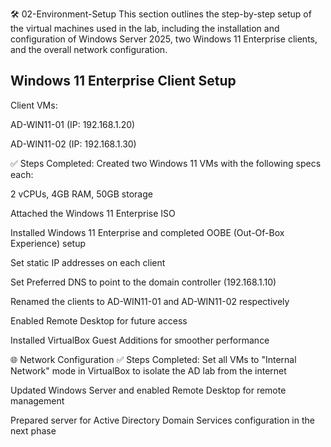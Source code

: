 🛠️ 02-Environment-Setup
This section outlines the step-by-step setup of the virtual machines used in the lab, including the installation and configuration of Windows Server 2025, two Windows 11 Enterprise clients, and the overall network configuration.

## Windows 11 Enterprise Client Setup
Client VMs:

AD-WIN11-01 (IP: 192.168.1.20)

AD-WIN11-02 (IP: 192.168.1.30)

✅ Steps Completed:
Created two Windows 11 VMs with the following specs each:

2 vCPUs, 4GB RAM, 50GB storage

Attached the Windows 11 Enterprise ISO

Installed Windows 11 Enterprise and completed OOBE (Out-Of-Box Experience) setup

Set static IP addresses on each client

Set Preferred DNS to point to the domain controller (192.168.1.10)

Renamed the clients to AD-WIN11-01 and AD-WIN11-02 respectively

Enabled Remote Desktop for future access

Installed VirtualBox Guest Additions for smoother performance

🌐 Network Configuration
✅ Steps Completed:
Set all VMs to "Internal Network" mode in VirtualBox to isolate the AD lab from the internet

Updated Windows Server and enabled Remote Desktop for remote management

Prepared server for Active Directory Domain Services configuration in the next phase
